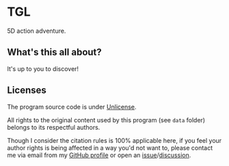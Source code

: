 # TGL

5D action adventure.

## What's this all about?

It's up to you to discover!

## Licenses

The program source code is under [Unlicense](https://unlicense.org).

All rights to the original content used by this program (see `data` folder) belongs to its respectful authors.

Though I consider the citation rules is 100% applicable here, if you feel your author rights is being affected in a way you'd not want to, please contact me via email from my [GitHub profile](https://github.com/roman-yagodin/tgl) or open an [issue](https://github.com/roman-yagodin/tgl/issues)/[discussion](https://github.com/roman-yagodin/tgl/discussions).
